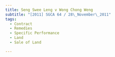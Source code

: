 ```yaml
---
title: Seng Swee Leng v Wong Chong Weng
subtitle: "[2011] SGCA 64 / 28\_November\_2011"
tags:
  - Contract
  - Remedies
  - Specific Performance
  - Land
  - Sale of Land

---
```


